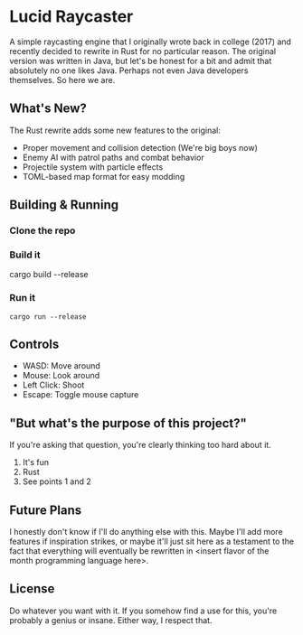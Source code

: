 # Lucid Raycaster

A simple raycasting engine that I originally wrote back in college (2017) and recently decided to rewrite in Rust for no
particular reason. The original version was written in Java, but let's be honest for a bit and admit that 
absolutely no one likes Java. Perhaps not even Java developers themselves. So here we are.

## What's New?

The Rust rewrite adds some new features to the original:
- Proper movement and collision detection (We're big boys now)
- Enemy AI with patrol paths and combat behavior
- Projectile system with particle effects
- TOML-based map format for easy modding

## Building & Running

### Clone the repo

### Build it
cargo build --release

### Run it
```
cargo run --release
```

## Controls
- WASD: Move around
- Mouse: Look around
- Left Click: Shoot
- Escape: Toggle mouse capture

## "But what's the purpose of this project?"

If you're asking that question, you're clearly thinking too hard about it.
1. It's fun
2. Rust
3. See points 1 and 2

## Future Plans

I honestly don't know if I'll do anything else with this. Maybe I'll add more features if inspiration strikes, or maybe it'll just sit here as a testament to the fact that everything will eventually be rewritten in &lt;insert flavor of the month programming language here&gt;.

## License

Do whatever you want with it.
If you somehow find a use for this, you're probably a genius or insane.
Either way, I respect that.
